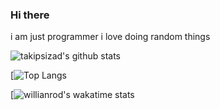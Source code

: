 ### Hi there 
i am just programmer
i love doing random things


![takipsizad's github stats](https://github-readme-stats.vercel.app/api?username=takipsizad&show_icons=true&theme=radical) 



[![Top Langs](https://github-readme-stats.vercel.app/api/top-langs/?username=takipsizad)



[![willianrod's wakatime stats](https://github-readme-stats.vercel.app/api/wakatime?username=takipsizad)
